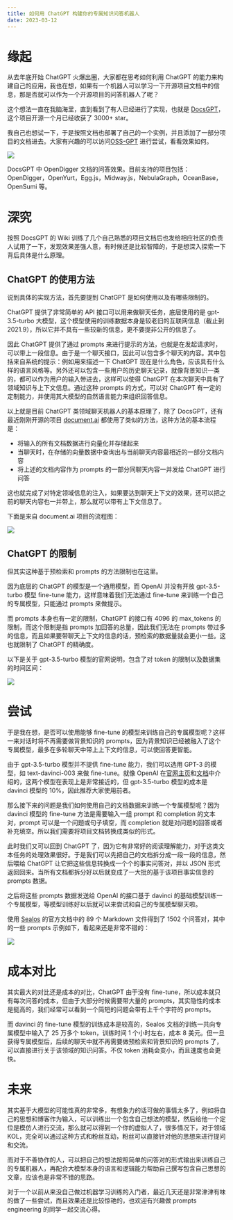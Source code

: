```yaml
---
title: 如何用 ChatGPT 构建你的专属知识问答机器人
date: 2023-03-12
---
```


# 缘起

从去年底开始 ChatGPT 火爆出圈，大家都在思考如何利用 ChatGPT 的能力来构建自己的应用，我也在想，如果有一个机器人可以学习一下开源项目文档中的信息，那是否就可以作为一个开源项目的问答机器人了呢？

这个想法一直在我脑海里，直到看到了有人已经进行了实现，也就是 [DocsGPT](https://github.com/arc53/DocsGPT)，这个项目开源一个月已经收获了 3000+ star。

我自己也想试一下，于是按照文档也部署了自己的一个实例，并且添加了一部分项目的文档进去。大家有兴趣的可以访问[OSS-GPT](http://oss-gpt.x-lab.info/) 进行尝试，看看效果如何。

![](/images/build_gpt_bot_for_doc/docsgpt_open_digger.png)

DocsGPT 中 OpenDigger 文档的问答效果。目前支持的项目包括：OpenDigger，OpenYurt，Egg.js，Midway.js，NebulaGraph，OceanBase，OpenSumi 等。

# 深究

按照 DocsGPT 的 Wiki 训练了几个自己熟悉的项目文档后也发给相应社区的负责人试用了一下，发现效果差强人意，有时候还是比较智障的，于是想深入探索一下背后具体是什么原理。

## ChatGPT 的使用方法

说到具体的实现方法，首先要提到 ChatGPT 是如何使用以及有哪些限制的。

ChatGPT 提供了非常简单的 API 接口可以用来做聊天任务，底层使用的是 gpt-3.5-turbo 大模型，这个模型使用的训练数据本身是较老旧的互联网信息（截止到 2021.9），所以它并不具有一些较新的信息，更不要提非公开的信息了。

因此 ChatGPT 提供了通过 prompts 来进行提示的方法，也就是在发起请求时，可以带上一段信息。由于是一个聊天接口，因此可以包含多个聊天的内容。其中包括来自系统的提示：例如用来描述一下 ChatGPT 现在是什么角色，应该具有什么样的语言风格等。另外还可以包含一些用户的历史聊天记录，就像背景知识一类的，都可以作为用户的输入带进去，这样可以使得 ChatGPT 在本次聊天中具有了领域知识与上下文信息。通过这种 prompts 的方式，可以对 ChatGPT 有一定的定制能力，并使用其大模型的自然语言能力来组织回答信息。

以上就是目前 ChatGPT 类领域聊天机器人的基本原理了，除了 DocsGPT，还有最近刚刚开源的项目 [document.ai](https://github.com/GanymedeNil/document.ai) 都使用了类似的方法，这种方法的基本流程是：

- 将输入的所有文档数据进行向量化并存储起来
- 当聊天时，在存储的向量数据中查询出与当前聊天内容最相近的一部分文档内容
- 将上述的文档内容作为 prompts 的一部分同聊天内容一并发给 ChatGPT 进行问答

这也就完成了对特定领域信息的注入，如果要达到聊天上下文的效果，还可以把之前的聊天内容也一并带上，那么就可以带有上下文信息了。

下面是来自 document.ai 项目的流程图：

![](/images/build_gpt_bot_for_doc/document_ai.png)

## ChatGPT 的限制

但其实这种基于预检索和 prompts 的方法限制也在这里。

因为底层的 ChatGPT 的模型是一个通用模型，而 OpenAI 并没有开放 gpt-3.5-turbo 模型 fine-tune 能力，这样意味着我们无法通过 fine-tune 来训练一个自己的专属模型，只能通过 prompts 来做提示。

而 prompts 本身也有一定的限制，ChatGPT 的接口有 4096 的 max_tokens 的限制，而这个限制是指 prompts 加回答的总量，因此我们无法在 prompts 带过多的信息，而且如果要带聊天上下文的信息的话，预检索的数据量就会更小一些。这也就限制了 ChatGPT 的精确度。

以下是关于 gpt-3.5-turbo 模型的官网说明，包含了对 token 的限制以及数据集的时间区间：

![](/images/build_gpt_bot_for_doc/gpt_3_5_turbo_desc.png)

# 尝试

于是我在想，是否可以使用能够 fine-tune 的模型来训练自己的专属模型呢？这样一来对话时将不再需要做背景知识的 prompts，因为背景知识已经被融入了这个专属模型，最多在多轮聊天中带上上下文的信息，可以使回答更智能。

由于 gpt-3.5-turbo 模型并不提供 fine-tune 能力，我们可以选用 GPT-3 的模型，如 text-davinci-003 来做 fine-tune。就像 OpenAI 在[官网主页](https://openai.com/)和[文档](https://platform.openai.com/docs/models/gpt-3-5)中介绍的，这两个模型在表现上是非常接近的，但 gpt-3.5-turbo 模型的成本是 davinci 模型的 10%，因此推荐大家使用前者。

那么接下来的问题是我们如何使用自己的文档数据来训练一个专属模型呢？因为 davinci 模型的 fine-tune 方法是需要输入一组 prompt 和 completion 的文本对，prompt 可以是一个问题或句子填空，而 completion 就是对问题的回答或者补充填空。所以我们需要将项目文档转换成类似的形式。

此时我们又可以回到 ChatGPT 了，因为它有非常好的阅读理解能力，对于这类文本任务的处理效果很好。于是我们可以先把自己的文档拆分成一段一段的信息，然后喂给 ChatGPT 让它把这些信息转换成一个个的事实问答对，并以 JSON 形式返回回来。当所有文档都拆分好以后就变成了一大批的基于该项目事实信息的 prompts 数据。

之后将这些 prompts 数据发送给 OpenAI 的接口基于 davinci 的基础模型训练一个专属模型，等模型训练好以后就可以来尝试和自己的专属模型聊天啦。

使用 [Sealos](https://github.com/labring/sealos/tree/main/docs/4.0/docs) 的官方文档中的 89 个 Markdown 文件得到了 1502 个问答对，其中的一些 prompts 示例如下，看起来还是非常不错的：

![](/images/build_gpt_bot_for_doc/sealos_prompts.png)

# 成本对比

其实最大的对比还是成本的对比，ChatGPT 由于没有 fine-tune，所以成本就只有每次问答的成本，但由于大部分时候需要带大量的 prompts，其实隐性的成本是挺高的，我们经常可以看到一个简短的问题会带有上千个字符的 prompts。

而 davinci 的 fine-tune 模型的训练成本是较高的，Sealos 文档的训练一共向专属模型中输入了 25 万多个 token，训练时间 1 个小时左右，成本 8 美元。但一旦获得专属模型后，后续的聊天中就不再需要做预检索和背景知识的 prompts 了，可以直接进行关于该领域的知识问答。不仅 token 消耗会变小，而且速度也会更快。

# 未来

其实基于大模型的可能性真的非常多，有想象力的话可做的事情太多了，例如将自己的思想和博客作为输入，可以训练出一个包含自己想法的模型，然后给他一个定位是模仿人进行交流，那么就可以得到一个你的虚拟人了，很多情况下，对于领域 KOL，完全可以通过这种方式和粉丝互动，粉丝可以直接针对他的思想来进行提问和交流。

而对于不善协作的人，可以把自己的想法按照简单的问答对的形式输出来训练自己的专属机器人，再配合大模型本身的语言和逻辑能力帮助自己撰写包含自己思想的文章，应该也是非常不错的思路。

对于一个以前从来没自己做过机器学习训练的入门者，最近几天还是非常津津有味的做了一些尝试，而且效果还是比较惊艳的，也欢迎有兴趣做 prompts engineering 的同学一起交流心得。
